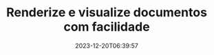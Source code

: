 ---
############################# Static ##########################
layout: "family"
date: 2023-12-20T06:39:57
draft: false

product: "Viewer"
product_tag: "viewer"

############################# Head ############################
head_title: "API de renderização e visualização de documentos | API local e serviço online"
head_description: "Renderize e visualize arquivos Word, PDF, Excel, Powerpoint ou imagem de forma fácil e gratuita"

############################# Header ##########################
title: "Renderize e visualize documentos com facilidade"
description: |
  API de visualizador poderosa para renderizar diferentes arquivos em PDF, HTML e imagem.

  Carregue documentos de diversas fontes, incluindo arquivos, streams, URLs, servidores FTP, Amazon S3, Azure Blob Storage e muito mais.

  Gere páginas HTML responsivas, proteja os arquivos PDF de saída e reordene suas páginas, gire páginas, renderize notas e comentários, se necessário.

############################# Platforms ############################
supported_platforms:
  enable: true  
  head_title: "Escolha sua plataforma"
  title: "Plataformas suportadas"
  description: "A biblioteca GroupDocs.Viewer oferece suporte aos seguintes sistemas operacionais e estruturas"
  details_link_title: "Saber mais"
  items:
    # supported_platforms loop
    - title: ".NET"
      description: "GroupDocs.Viewer for .NET"
      color: "blue"
      tag: "net"
      link: "/viewer/net/"
      features_link: "https://docs.groupdocs.com/viewer/net/system-requirements/"
      features:
        # features loop
        - content: ".NET Framework 4.6.2+  <br>  .NET Core 3.1  <br>  .NET 6+"
          rows: "3"
        # features loop
        - content: "Windows, Linux"
          rows: "1"
        # features loop
        - content: "Mais de 180 formatos de arquivo"
          rows: "1"
        # features loop
        - content: "Pacote de UI para ASP.NET Core"
          rows: "1"
        # features loop
        - content: "ASP.NET WebForms Demo  <br>  ASP.NET MVC Demo  <br>  ASP.NET Core Demo"
          rows: "3"
    
    # supported_platforms loop
    - title: "Java"
      description: "GroupDocs.Viewer for Java"
      color: "red"
      tag: "java"
      link: "/viewer/java/"
      features_link: "https://docs.groupdocs.com/viewer/java/system-requirements/"
      features:
        # features loop
        - content: "J2SE 8.0 (1.8)+"
          rows: "3"
        # features loop
        - content:  "Windows, Linux, macOS"
          rows: "1"       
        # features loop
        - content: "Mais de 180 formatos de arquivo"
          rows: "1"
        # features loop
        - content:  "Pacote UI para Spring e Dropwizard"
          rows: "1"
        # features loop
        - content:  "Spring Demo  <br>  Dropwizard demo"
          rows: "3"

    # supported_platforms loop
    - title: "Node.js"
      description: "GroupDocs.Viewer for Node.js"
      color: "green"
      tag: "nodejs-java"
      link: "/viewer/nodejs-java/"
      features_link: "https://docs.groupdocs.com/viewer/nodejs-java/system-requirements/"
      features:
        # features loop
        - content: "Node.js 16+  <br>  and J2SE 8.0 (1.8)+"
          rows: "3"
        # features loop
        - content:  "Windows, Linux, macOS"
          rows: "1"
        # features loop
        - content:  "Mais de 180 formatos de arquivo"
          rows: "1"
        # features loop
        - content:  "Pacote UI – em breve"
          rows: "1" 
        # features loop
        - content:  "Demonstração - em breve"
          rows: "3" 

    # supported_platforms loop
    - title: "Python"
      description: "GroupDocs.Viewer for Python"
      color: "yellow"
      tag: "python-net"
      link: "/viewer/python-net/"
      features_link: "https://docs.groupdocs.com/viewer/python-net/system-requirements/"
      features:
        # features loop
        - content: "Python 3.9+  <br>  and .Net 6+"
          rows: "3"
        # features loop
        - content:  "Windows, Linux, macOS"
          rows: "1"
        # features loop
        - content:  "Mais de 180 formatos de arquivo"
          rows: "1"
        # features loop
        - content:  "Pacote UI – em breve"
          rows: "1" 
        # features loop
        - content:  "Demonstração - em breve"
          rows: "3" 

############################# Features ############################

features:
  enable: true
  title: "Conjunto de recursos do GroupDocs.Viewer"
  description: "API para renderizar arquivos de diferentes tipos como HTML, PDF, PNG e JPEG em aplicativos para visualizá-los sem software de terceiros."

  items:
    # feature loop
    - icon: "view"
      title: "Ver documentos e imagens"
      content: "Visualize documentos renderizando-os como arquivos HTML, PDF, PNG e JPEG."

    # feature loop
    - icon: "password"
      title: "Abra documentos protegidos"
      content: "Especifique uma senha para abrir documentos criptografados."

    # feature loop
    - icon: "load"
      title: "Carregue arquivos de qualquer lugar"
      content: "Carregue documentos de vários arquivos, URLs, servidores FTP, Amazon S3 e muito mais."
    
    # feature loop
    - icon: "pages"
      title: "Renderizar todas ou páginas específicas"
      content: "Especifique um intervalo de números de páginas a serem renderizados."


############################# Code samples ############################
code_samples:
  enable: true
  title: "Amostras de código GroupDocs.Viewer"
  description: "Alguns casos de uso de operações típicas do GroupDocs.Viewer em C#, Java, TypeScript"
  items:
    # code sample loop
    - title: "Como renderizar arquivos DOCX em PDF"
      content: |
       Renderize documentos DOCX em PDF sem o Microsoft Word ou outro software instalado. Carregue e visualize facilmente arquivos DOCX em seu aplicativo .NET, seja ele um aplicativo da web ou de desktop. Aqui está um exemplo de como renderizar um arquivo DOCX em PDF:
      samples:
        - language: "C#"
          color: "blue"
          content: |
            ```csharp {style=abap}   
            // Carregar arquivo DOCX para renderizar
            using (Viewer viewer = new Viewer("sample.docx"))
            {
              // Renderizar DOCX em um arquivo PDF
              PdfViewOptions viewOptions = new PdfViewOptions();
              viewer.View(viewOptions);
            }
            ```
        - language: "Java"
          color: "red"
          content: |
            ```java {style=abap}   
            import com.groupdocs.viewer.Viewer;
            import com.groupdocs.viewer.options.PdfViewOptions;
            // ...
            // Carregar arquivo DOCX para renderizar
            try (Viewer viewer = new Viewer("sample.docx")) {
                // Renderizar DOCX em um arquivo PDF
                PdfViewOptions viewOptions = new PdfViewOptions();
                viewer.view(viewOptions);
            }
            ```
        - language: "TypeScript"
          color: "green"
          content: |
            ```javascript {style=abap}  
            // Carregar arquivo DOCX para renderizar
            const viewer = new groupdocs.viewer.Viewer("sample.docx")
            
            // Renderizar DOCX em um arquivo PDF
            const viewOptions = groupdocs.viewer.PdfViewOptions(output.pdf)
            viewer.view(viewOptions)
            ```

        - language: "Python"
          color: "yellow"
          content: |
            ```python {style=abap} 
            import groupdocs.viewer as gv
            import groupdocs.viewer.options as gvo   
            // Carregar arquivo DOCX para renderizar
            with gv.Viewer("sample.docx") as viewer:
            
                // Renderizar DOCX em um arquivo PDF
                viewOptions = gvo.PdfViewOptions("output.pdf")
                viewer.view(viewOptions)
            ```

############################# Formats ############################
formats:
  enable: true
  title:  "Mais de 180 formatos de arquivo suportados"
  description: "GroupDocs.Viewer suporta operações com os mais populares [formatos de arquivo](https://docs.groupdocs.com/viewer/net/supported-document-formats/)"


############################# Metrics ############################

metrics:
  enable: true
  title: "Métricas detalhadas e insights estatísticos"
  description: "Mergulhe em uma análise detalhada de nossos principais números, fornecendo métricas abrangentes e insights estatísticos sobre nossas conquistas, impacto e crescimento."

  items:
    # metrics loop
    - number: "180+"
      title: "Formatos suportados"
      content: "Visualize facilmente mais de 180 formatos de arquivo, incluindo documentos, imagens e desenhos CAD, sem complicações. Quebre barreiras de compatibilidade e acesse diversos arquivos sem esforço com nossa solução de visualização abrangente."
    # metrics loop
    - number: "1.0M"
      title: "Downloads do NuGet"
      content: "Nossa solução de pacote NuGet se tornou um recurso confiável e amplamente adotado na comunidade de desenvolvedores, fornecendo integração perfeita e funcionalidades valiosas para inúmeros projetos."

    # metrics loop
    - number: "10+"
      title: "Bibliotecas"
      content: "Nosso produto inclui mais de 10 bibliotecas, oferecendo recursos avançados para otimizar o desempenho. Essas bibliotecas são projetadas para atender a diferentes necessidades de desenvolvimento com recursos incomparáveis."
    
    # metrics loop
    - number: "100+"
      title: "Clientes satisfeitos"
      content: "Servindo as marcas mais icônicas do mundo. Descubra por que centenas de pessoas adoram o GroupDocs.Viewer! Explore navegação perfeita, colaboração conveniente e facilidade de uso incomparável. Entrar!"


############################# Customers ############################
# logo size X1 => 170:70  X2 => 340 : 140

customers:
  enable: true
  title: "Nossos clientes satisfeitos"
  description: "As bibliotecas GroupDocs são empregadas por marcas renomadas e distintas em todo o mundo."

  items:
    # customers loop
    - title: "BenQ Corporation"
      logo: "benq"
    # customers loop
    - title: "Nasdaq Stock Market"
      logo: "nasdaq"
    # customers loop
    - title: "AT&T Inc."
      logo: "att"
    # customers loop
    - title: "AstraZeneca"
      logo: "astrazeneca"
    # customers loop
    - title: "Central Bank of Argentina"
      logo: "argentinacentralbank"
    # customers loop
    - title: "Roche Holding AG"
      logo: "roche"
    # customers loop
    - title: "Capita"
      logo: "capita"
    # customers loop
    - title: "Axa S.A."
      logo: "axa"
    # customers loop
    - title: "Instructure Inc."
      logo: "instructure"
     # customers loop
    - title: "Wipro"
      logo: "wipro"



############################# Actions ############################

actions:
  enable: true
  title: "Pronto para começar?"
  description: "Experimente os recursos do GroupDocs.Viewer gratuitamente ou solicite uma licença"

  items:
    #  loop
    - title: ".NET"
      link: "/viewer/net/"
      color: "blue"
        #  loop
    - title: "Java"
      link: "/viewer/java/"
      color: "red"
        #  loop
    - title: "Node.js"
      link: "/viewer/nodejs-java/"
      color: "green"
        #  loop
    - title: "Python"
      link: "/viewer/python-net/"
      color: "yellow"

############################# Faq ############################

faq:
  enable: true
  title: "Perguntas e preocupações comuns"
  description: "Encontre respostas para perguntas comuns em nossa seção de perguntas frequentes para responder rapidamente às suas dúvidas e preocupações."

  items:
    #  loop
    - question: "Posso avaliar os produtos GroupDocs antes de comprá-los?"
      answer: |
        Sim! Todos os produtos GroupDocs têm uma versão de avaliação livre de riscos disponível. Recomendamos fortemente que os desenvolvedores baixem e experimentem nossas APIs antes de comprar para garantir que elas atenderão 100% às suas necessidades.
    #  loop
    - question: "O GroupDocs faz demonstrações de produtos?"
      answer: |
        Não, nosso foco está em nossas APIs e em tornar os produtos mais funcionais e estáveis ​​possíveis. Oferecemos testes totalmente funcionais e gratuitos na forma de uma [licença temporária](https://purchase.groupdocs.com/temporary-license/) para que você possa testar o produto por si mesmo.
    #  loop
    - question: "Onde posso baixar o produto?"
      answer: |
        Todos os produtos estão disponíveis para download no [website](https://releases.groupdocs.com). Não enviamos cópias físicas do nosso software por correio.    
    #  loop
    - question: "As licenças de desenvolvedor do GroupDocs são por usuário ou por usuário nomeado?"
      answer: |
        As licenças do GroupDocs Developer são por usuário, não por usuário nomeado. Entendemos que os membros de uma equipe de codificação podem mudar com o tempo e que não é prático ter que atualizar o licenciamento sempre que isso ocorre.
    #  loop
    - question: "Precisamos de licenciamento apenas para desenvolvedores ativos? Por exemplo, temos uma equipe de dois desenvolvedores trabalhando no turno A e uma segunda equipe de dois desenvolvedores trabalhando no turno B… nesta situação, precisamos de duas ou quatro licenças?"
      answer: |
        Todos os desenvolvedores que estão trabalhando no projeto precisam ser licenciados. Nessa situação, o GroupDocs vê sua equipe como tendo quatro membros (mesmo que trabalhem em horários diferentes).

############################# Cloud ############################

cloud_links:
  enable: true
  title: "APIs de baixo código GroupDocs.Viewer"
  description: "Acelere a visualização de documentos ou imagens em qualquer tipo de aplicativo com nossa API REST baseada em nuvem"

  items:
    #  loop
    - icon: "groupdocs_viewer-for-curl"
      title: "GroupDocs.Viewer Cloud for cURL"
      link: "https://products.groupdocs.cloud/viewer/curl"
      content: "Use a API do visualizador de documentos RESTful cURL para renderizar e exibir com eficiência o Microsoft Office, PDF e vários outros formatos de arquivo padrão em seus aplicativos."

    #  loop
    - icon: "groupdocs_viewer-for-net"
      title: "GroupDocs.Viewer Cloud for .NET"
      link: "https://products.groupdocs.cloud/viewer/net"
      content: "Aprimore os recursos de visualização de documentos em aplicativos .NET com o Cloud SDK for .NET. Visualize documentos perfeitamente em formatos HTML, PDF ou de imagem."
    #  loop
    - icon: "groupdocs_viewer-for-java"
      title: "GroupDocs.Viewer Cloud for Java"
      link: "https://products.groupdocs.cloud/viewer/java"
      content: "Integre recursos avançados de renderização de documentos em seus aplicativos Java usando um SDK do Document Viewer para Java desenvolvido especificamente."

############################# Apps ############################

app_links:
  enable: true
  title: "Aplicativos GroupDocs.Viewer NoCode"
  description: "Aplicativo on-line que permite visualizar mais de 180 formatos de arquivo populares no navegador"

  items:
    #  loop
    - icon: "groupdocs_viewer-app"
      title: "GroupDocs.Viewer Total"
      link: "https://products.groupdocs.app/viewer/total"
      content: "Explore um aplicativo on-line gratuito para visualizar mais de 180 formatos de arquivo diretamente do seu navegador preferido."

    #  loop
    - icon: "groupdocs_words-app"
      title:  "GroupDocs.Viewer DOCX"
      link: "https://products.groupdocs.app/viewer/docx"
      content: "Ferramenta baseada na Web para visualizar arquivos do Microsoft Word sem esforço em vários dispositivos."

    #  loop
    - icon: "groupdocs_pdf-app"
      title:  "GroupDocs.Viewer PDF"
      link: "https://products.groupdocs.app/viewer/pdf"
      content: "Abra e visualize arquivos PDF online com o visualizador de PDF gratuito."
    

---